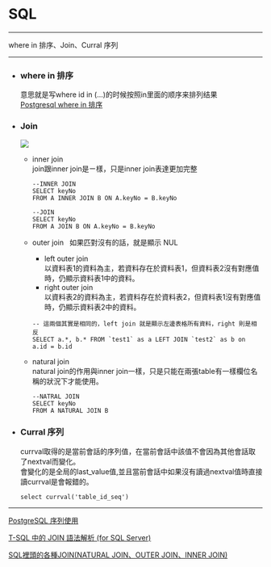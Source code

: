 # SQL
*****
where in 排序、Join、Curral 序列
*****
+ ### where in 排序  
	意思就是写where id in (...)的时候按照in里面的顺序来排列结果  
	[Postgresql where in 排序](http://phaibin.tk/2016/07/13/postgresql-where-in-pai-xu)  


+ ### Join
	![](https://i.imgur.com/nujcsDf.png)  

	+ inner join  
		join跟inner join是ㄧ樣，只是inner join表達更加完整  
		```
		--INNER JOIN
		SELECT keyNo
		FROM A INNER JOIN B ON A.keyNo = B.keyNo

		--JOIN
		SELECT keyNo
		FROM A JOIN B ON A.keyNo = B.keyNo
		```
		
	+ outer join  
		如果匹對沒有的話，就是顯示 NUL
		+ left outer join  
			以資料表1的資料為主，若資料存在於資料表1，但資料表2沒有對應值時，仍顯示資料表1中的資料。  
		+ right outer join  
			以資料表2的資料為主，若資料存在於資料表2，但資料表1沒有對應值時，仍顯示資料表2中的資料。  
			
		```
		-- 這兩個其實是相同的，left join 就是顯示左邊表格所有資料，right 則是相反
		SELECT a.*, b.* FROM `test1` as a LEFT JOIN `test2` as b on a.id = b.id
		```
		
	+ natural join  
		natural join的作用與inner join一樣，只是只能在兩張table有一樣欄位名稱的狀況下才能使用。
		```
		--NATRAL JOIN
		SELECT keyNo
		FROM A NATURAL JOIN B 
		```

	
+ ### Curral 序列  
	currval取得的是當前會話的序列值，在當前會話中該值不會因為其他會話取了nextval而變化。  
	會變化的是全局的last_value值,並且當前會話中如果沒有讀過nextval值時直接讀currval是會報錯的。   
	```
	select currval('table_id_seq')
	```
*****
[PostgreSQL 序列使用](https://my.oschina.net/Kenyon/blog/60091)  

[T-SQL 中的 JOIN 語法解析 (for SQL Server)](https://dotblogs.com.tw/caubekimo/2010/07/28/16874)  

[SQL裡頭的各種JOIN(NATURAL JOIN、OUTER JOIN、INNER JOIN)](http://ponshanecode.blogspot.tw/2014/08/sqljoinnatural-joinouter-joininner-join.html)  

